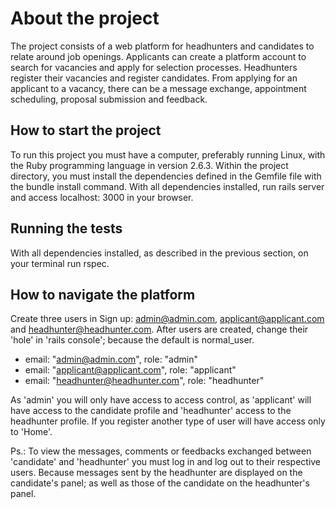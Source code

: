 # About the project
The project consists of a web platform for headhunters and candidates to relate around job openings. Applicants can create 
a platform account to search for vacancies and apply for selection processes. Headhunters register their vacancies and 
register candidates. From applying for an applicant to a vacancy, there can be a message exchange, appointment scheduling, 
proposal submission and feedback.

## How to start the project
To run this project you must have a computer, preferably running Linux, with the Ruby programming language in version 2.6.3.
Within the project directory, you must install the dependencies defined in the Gemfile file with the bundle install command.
With all dependencies installed, run rails server and access localhost: 3000 in your browser.

## Running the tests
With all dependencies installed, as described in the previous section, on your terminal run rspec.

## How to navigate the platform
Create three users in Sign up: admin@admin.com, applicant@applicant.com and headhunter@headhunter.com. After users are created, change their 'hole' in 'rails console'; because the default is normal_user.

* email: "admin@admin.com", role: "admin"
* email: "applicant@applicant.com", role: "applicant"
* email: "headhunter@headhunter.com", role: "headhunter"

As 'admin' you will only have access to access control, as 'applicant' will have access to the candidate profile and 'headhunter' access to the headhunter profile. If you register another type of user will have access only to 'Home'.

Ps.: To view the messages, comments or feedbacks exchanged between 'candidate' and 'headhunter' you must log in and log out to their respective users. Because messages sent by the headhunter are displayed on the candidate's panel; as well as those of the candidate on the headhunter's panel.
